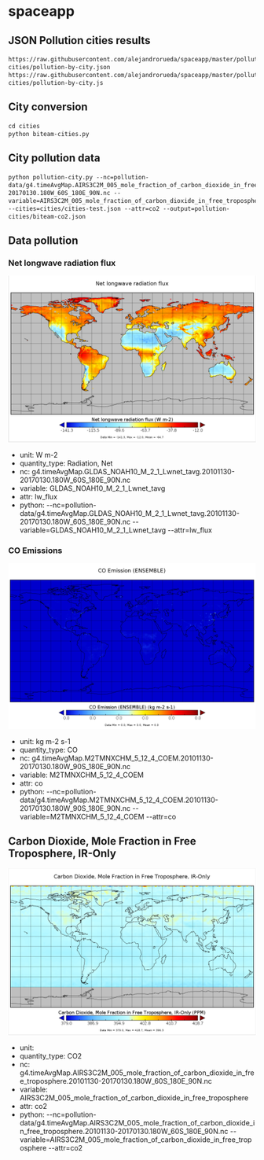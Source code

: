 # spaceapp

## JSON Pollution cities results

    https://raw.githubusercontent.com/alejandrorueda/spaceapp/master/pollution-cities/pollution-by-city.json
    https://raw.githubusercontent.com/alejandrorueda/spaceapp/master/pollution-cities/pollution-by-city.js

## City conversion

    cd cities
    python biteam-cities.py

## City pollution data

    python pollution-city.py --nc=pollution-data/g4.timeAvgMap.AIRS3C2M_005_mole_fraction_of_carbon_dioxide_in_free_troposphere.20101130-20170130.180W_60S_180E_90N.nc --variable=AIRS3C2M_005_mole_fraction_of_carbon_dioxide_in_free_troposphere --cities=cities/cities-test.json --attr=co2 --output=pollution-cities/biteam-co2.json

## Data pollution

### Net longwave radiation flux

![Net longwave radiation flux](/images/net_longwave_flux.png "Net longwave radiation flux")

* unit: W m-2
* quantity_type: Radiation, Net
* nc: g4.timeAvgMap.GLDAS_NOAH10_M_2_1_Lwnet_tavg.20101130-20170130.180W_60S_180E_90N.nc
* variable: GLDAS_NOAH10_M_2_1_Lwnet_tavg
* attr: lw_flux
* python: --nc=pollution-data/g4.timeAvgMap.GLDAS_NOAH10_M_2_1_Lwnet_tavg.20101130-20170130.180W_60S_180E_90N.nc --variable=GLDAS_NOAH10_M_2_1_Lwnet_tavg --attr=lw_flux
### CO Emissions

![CO Emissions](/images/co.png "CO Emissions")

* unit: kg m-2 s-1
* quantity_type: CO
* nc: g4.timeAvgMap.M2TMNXCHM_5_12_4_COEM.20101130-20170130.180W_90S_180E_90N.nc
* variable: M2TMNXCHM_5_12_4_COEM
* attr: co
* python: --nc=pollution-data/g4.timeAvgMap.M2TMNXCHM_5_12_4_COEM.20101130-20170130.180W_90S_180E_90N.nc --variable=M2TMNXCHM_5_12_4_COEM --attr=co
## Carbon Dioxide, Mole Fraction in Free Troposphere, IR-Only

![Carbon Dioxide, Mole Fraction in Free Troposphere, IR-Only](/images/co2.png "Carbon Dioxide, Mole Fraction in Free Troposphere, IR-Only")

* unit:
* quantity_type: CO2
* nc: g4.timeAvgMap.AIRS3C2M_005_mole_fraction_of_carbon_dioxide_in_free_troposphere.20101130-20170130.180W_60S_180E_90N.nc
* variable: AIRS3C2M_005_mole_fraction_of_carbon_dioxide_in_free_troposphere
* attr: co2
* python: --nc=pollution-data/g4.timeAvgMap.AIRS3C2M_005_mole_fraction_of_carbon_dioxide_in_free_troposphere.20101130-20170130.180W_60S_180E_90N.nc --variable=AIRS3C2M_005_mole_fraction_of_carbon_dioxide_in_free_troposphere --attr=co2
